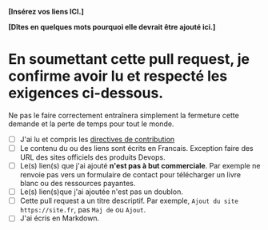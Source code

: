 <!-- Veuillez remplir les champs **gras**, soumettre la demande de pull request. NE RIEN SOUMETTRE SI VOUS ÉCHOUEZ À L'UNE DE CES RÈGLES -->

**[Insérez vos liens ICI.]**

**[Dîtes en quelques mots pourquoi elle devrait être ajouté ici.]**

# En soumettant cette pull request, je confirme avoir lu et respecté les exigences ci-dessous.

Ne pas le faire correctement entraînera simplement la fermeture cette demande
et la perte de temps pour tout le monde.

- [ ] J'ai lu et compris les [directives de contribution](https://github.com/stephrobert/awesome-french-devops/blob/main/README.md#10-contribuer)
- [ ] Le contenu du ou des liens sont écrits en Francais. Exception faire des
  URL des sites officiels des produits Devops.
- [ ] Le(s) lien(s) que j'ai ajouté **n'est pas à but commerciale**. Par exemple
  ne renvoie pas vers un formulaire de contact pour télécharger un livre blanc
  ou des ressources payantes.
- [ ] Le(s) lien(s)que j'ai ajoutée n'est pas un doublon.
- [ ] Cette pull request a un titre descriptif. Par exemple, `Ajout du site https://site.fr`, pas `Maj de` ou `Ajout`.
- [ ] J'ai écris en Markdown.
